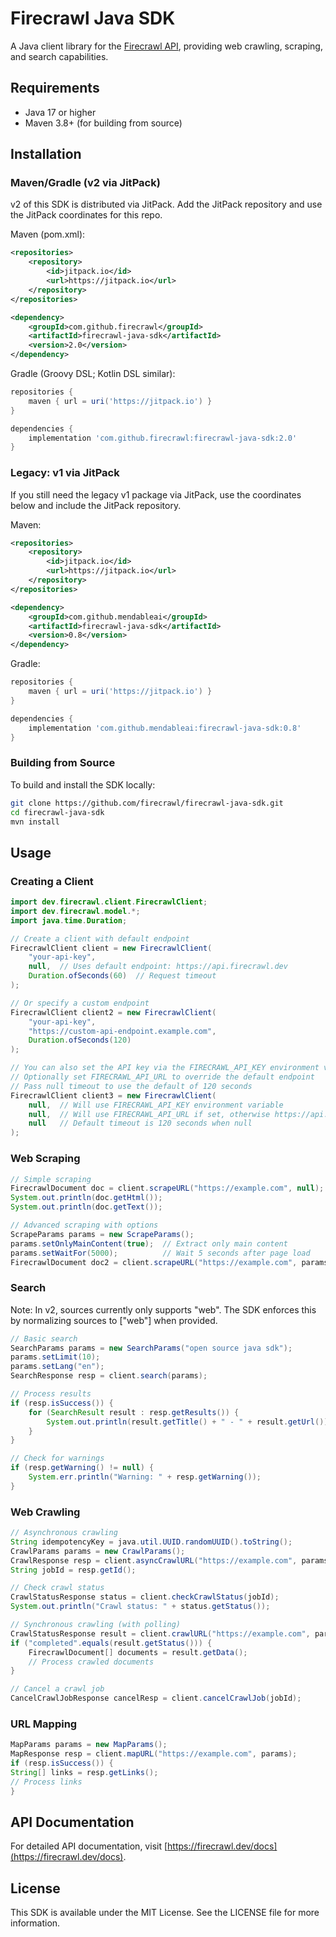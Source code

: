 # Firecrawl Java SDK

A Java client library for the [Firecrawl API](https://firecrawl.dev), providing web crawling, scraping, and search capabilities.

## Requirements

- Java 17 or higher
- Maven 3.8+ (for building from source)

## Installation

### Maven/Gradle (v2 via JitPack)

v2 of this SDK is distributed via JitPack. Add the JitPack repository and use the JitPack coordinates for this repo.

Maven (pom.xml):

```xml
<repositories>
    <repository>
        <id>jitpack.io</id>
        <url>https://jitpack.io</url>
    </repository>
</repositories>

<dependency>
    <groupId>com.github.firecrawl</groupId>
    <artifactId>firecrawl-java-sdk</artifactId>
    <version>2.0</version>
</dependency>
```

Gradle (Groovy DSL; Kotlin DSL similar):

```groovy
repositories {
    maven { url = uri('https://jitpack.io') }
}

dependencies {
    implementation 'com.github.firecrawl:firecrawl-java-sdk:2.0'
}
```

### Legacy: v1 via JitPack

If you still need the legacy v1 package via JitPack, use the coordinates below and include the JitPack repository.

Maven:

```xml
<repositories>
    <repository>
        <id>jitpack.io</id>
        <url>https://jitpack.io</url>
    </repository>
</repositories>

<dependency>
    <groupId>com.github.mendableai</groupId>
    <artifactId>firecrawl-java-sdk</artifactId>
    <version>0.8</version>
</dependency>
```

Gradle:

```groovy
repositories {
    maven { url = uri('https://jitpack.io') }
}

dependencies {
    implementation 'com.github.mendableai:firecrawl-java-sdk:0.8'
}
```

### Building from Source

To build and install the SDK locally:

```bash
git clone https://github.com/firecrawl/firecrawl-java-sdk.git
cd firecrawl-java-sdk
mvn install
```

## Usage

### Creating a Client

```java
import dev.firecrawl.client.FirecrawlClient;
import dev.firecrawl.model.*;
import java.time.Duration;

// Create a client with default endpoint
FirecrawlClient client = new FirecrawlClient(
    "your-api-key",
    null,  // Uses default endpoint: https://api.firecrawl.dev
    Duration.ofSeconds(60)  // Request timeout
);

// Or specify a custom endpoint
FirecrawlClient client2 = new FirecrawlClient(
    "your-api-key",
    "https://custom-api-endpoint.example.com",
    Duration.ofSeconds(120)
);

// You can also set the API key via the FIRECRAWL_API_KEY environment variable
// Optionally set FIRECRAWL_API_URL to override the default endpoint
// Pass null timeout to use the default of 120 seconds
FirecrawlClient client3 = new FirecrawlClient(
    null,  // Will use FIRECRAWL_API_KEY environment variable
    null,  // Will use FIRECRAWL_API_URL if set, otherwise https://api.firecrawl.dev
    null   // Default timeout is 120 seconds when null
);
```

### Web Scraping

```java
// Simple scraping
FirecrawlDocument doc = client.scrapeURL("https://example.com", null);
System.out.println(doc.getHtml());
System.out.println(doc.getText());

// Advanced scraping with options
ScrapeParams params = new ScrapeParams();
params.setOnlyMainContent(true);  // Extract only main content
params.setWaitFor(5000);          // Wait 5 seconds after page load
FirecrawlDocument doc2 = client.scrapeURL("https://example.com", params);
```

### Search

Note: In v2, sources currently only supports "web". The SDK enforces this by normalizing sources to ["web"] when provided.

```java
// Basic search
SearchParams params = new SearchParams("open source java sdk");
params.setLimit(10);
params.setLang("en");
SearchResponse resp = client.search(params);

// Process results
if (resp.isSuccess()) {
    for (SearchResult result : resp.getResults()) {
        System.out.println(result.getTitle() + " - " + result.getUrl());
    }
}

// Check for warnings
if (resp.getWarning() != null) {
    System.err.println("Warning: " + resp.getWarning());
}
```

### Web Crawling

```java
// Asynchronous crawling
String idempotencyKey = java.util.UUID.randomUUID().toString();
CrawlParams params = new CrawlParams();
CrawlResponse resp = client.asyncCrawlURL("https://example.com", params, idempotencyKey);
String jobId = resp.getId();

// Check crawl status
CrawlStatusResponse status = client.checkCrawlStatus(jobId);
System.out.println("Crawl status: " + status.getStatus());

// Synchronous crawling (with polling)
CrawlStatusResponse result = client.crawlURL("https://example.com", params, idempotencyKey, 5);
if ("completed".equals(result.getStatus())) {
    FirecrawlDocument[] documents = result.getData();
    // Process crawled documents
}

// Cancel a crawl job
CancelCrawlJobResponse cancelResp = client.cancelCrawlJob(jobId);
```

### URL Mapping

```java
MapParams params = new MapParams();
MapResponse resp = client.mapURL("https://example.com", params);
if (resp.isSuccess()) {
String[] links = resp.getLinks();
// Process links
}
```

## API Documentation

For detailed API documentation, visit [https://firecrawl.dev/docs](https://firecrawl.dev/docs).

## License

This SDK is available under the MIT License. See the LICENSE file for more information.
